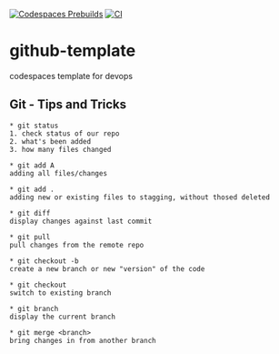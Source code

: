 [![Codespaces Prebuilds](https://github.com/supiwmi/github-template/actions/workflows/codespaces/create_codespaces_prebuilds/badge.svg)](https://github.com/supiwmi/github-template/actions/workflows/codespaces/create_codespaces_prebuilds)
[![CI](https://github.com/supiwmi/github-template/actions/workflows/cicd.yml/badge.svg)](https://github.com/supiwmi/github-template/actions/workflows/cicd.yml)

# github-template
codespaces template for devops

## Git - Tips and Tricks
```
* git status
1. check status of our repo
2. what's been added
3. how many files changed

* git add A
adding all files/changes

* git add .
adding new or existing files to stagging, without thosed deleted

* git diff
display changes against last commit

* git pull
pull changes from the remote repo

* git checkout -b
create a new branch or new "version" of the code

* git checkout
switch to existing branch

* git branch
display the current branch

* git merge <branch>
bring changes in from another branch

```
